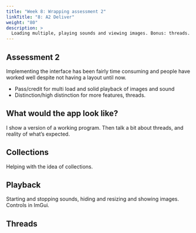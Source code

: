 ```yaml
---
title: "Week 8: Wrapping assessment 2"
linkTitle: "8: A2 Deliver"
weight: "80"
description: >
  Loading multiple, playing sounds and viewing images. Bonus: threads.
---
```


## Assessment 2

Implementing the interface has been fairly time consuming and people have worked well despite not having a layout until now.
* Pass/credit for multi load and solid playback of images and sound  
* Distinction/high distinction for more features, threads.

## What would the app look like?

I show a version of a working program. Then talk a bit about threads, and reality of what’s expected.

## Collections

Helping with the idea of collections.

## Playback

Starting and stopping sounds, hiding and resizing and showing images. Controls in ImGui.

## Threads
